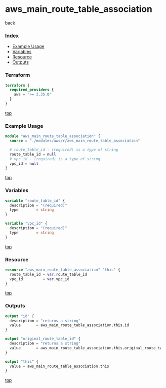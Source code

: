 # aws_main_route_table_association

[back](../aws.md)

### Index

- [Example Usage](#example-usage)
- [Variables](#variables)
- [Resource](#resource)
- [Outputs](#outputs)

### Terraform

```terraform
terraform {
  required_providers {
    aws = ">= 3.35.0"
  }
}
```

[top](#index)

### Example Usage

```terraform
module "aws_main_route_table_association" {
  source = "./modules/aws/r/aws_main_route_table_association"

  # route_table_id - (required) is a type of string
  route_table_id = null
  # vpc_id - (required) is a type of string
  vpc_id = null
}
```

[top](#index)

### Variables

```terraform
variable "route_table_id" {
  description = "(required)"
  type        = string
}

variable "vpc_id" {
  description = "(required)"
  type        = string
}
```

[top](#index)

### Resource

```terraform
resource "aws_main_route_table_association" "this" {
  route_table_id = var.route_table_id
  vpc_id         = var.vpc_id
}
```

[top](#index)

### Outputs

```terraform
output "id" {
  description = "returns a string"
  value       = aws_main_route_table_association.this.id
}

output "original_route_table_id" {
  description = "returns a string"
  value       = aws_main_route_table_association.this.original_route_table_id
}

output "this" {
  value = aws_main_route_table_association.this
}
```

[top](#index)